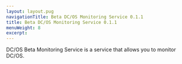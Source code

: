 ```yaml
---
layout: layout.pug
navigationTitle: Beta DC/OS Monitoring Service 0.1.1
title: Beta DC/OS Monitoring Service 0.1.1
menuWeight: 8
excerpt:
---
```


DC/OS Beta Monitoring Service is a service that allows you to monitor DC/OS.
